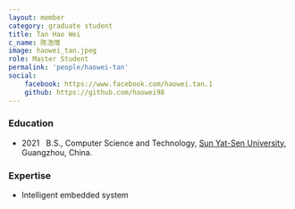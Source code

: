 ```yaml
---
layout: member
category: graduate student
title: Tan Hao Wei
c_name: 陈浩惟
image: haowei_tan.jpeg
role: Master Student
permalink: 'people/haowei-tan'
social:
    facebook: https://www.facebook.com/haowei.tan.1
    github: https://github.com/haowei98
---
```


<!-- [Curriculum vitae]() -->
<!-- <a href="../cv/cv_zhezhi_he.pdf"><i class="ai ai-cv-square ai-1x"></i> Curriculum Vitae</a> -->

### <i class="fas fa-graduation-cap"></i> Education
 - 2021 &nbsp; B.S., Computer Science and Technology, [Sun Yat-Sen University](http://www.sysu.edu.cn/en/), Guangzhou, China.


### Expertise
- Intelligent embedded system
